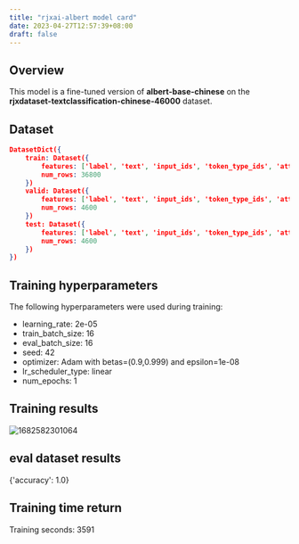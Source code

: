 ```yaml
---
title: "rjxai-albert model card"
date: 2023-04-27T12:57:39+08:00
draft: false
---
```

## Overview

This model is a fine-tuned version of **albert-base-chinese** on the **rjxdataset-textclassification-chinese-46000** dataset.

<!--more-->

## Dataset

```json
DatasetDict({
    train: Dataset({
        features: ['label', 'text', 'input_ids', 'token_type_ids', 'attention_mask'],
        num_rows: 36800
    })
    valid: Dataset({
        features: ['label', 'text', 'input_ids', 'token_type_ids', 'attention_mask'],
        num_rows: 4600
    })
    test: Dataset({
        features: ['label', 'text', 'input_ids', 'token_type_ids', 'attention_mask'],
        num_rows: 4600
    })
})
```

## Training hyperparameters

The following hyperparameters were used during training:

* learning_rate: 2e-05
* train_batch_size: 16
* eval_batch_size: 16
* seed: 42
* optimizer: Adam with betas=(0.9,0.999) and epsilon=1e-08
* lr_scheduler_type: linear
* num_epochs: 1

## Training results

![1682582301064](/en/post/image/ai-or-human-albert-model-card/1682582301064.png)

## eval dataset results

{'accuracy': 1.0}

## Training time return

Training seconds: 3591
